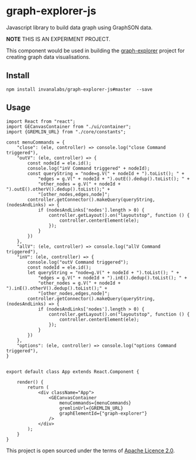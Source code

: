 # graph-explorer-js

Javascript library to build data graph using GraphSON data.

**NOTE** THIS IS AN EXPERIMENT PROJECT.


This component would be used in building the [graph-explorer](https://github.com/invanalabs/graph-explorer)
 project for creating graph data visualisations.

## Install 
```shell script
npm install invanalabs/graph-explorer-js#master  --save 
```

## Usage
```ecmascript 6
import React from "react";
import GECanvasContainer from "./ui/container";
import {GREMLIN_URL} from "./core/constants";

const menuCommands = {
    "close": (ele, controller) => console.log("close Command triggered"),
    "outV": (ele, controller) => {
        const nodeId = ele.id();
        console.log("inV Command triggered" + nodeId);
        const queryString = "node=g.V(" + nodeId + ").toList(); " +
            "edges = g.V(" + nodeId + ").outE().dedup().toList(); " +
            "other_nodes = g.V(" + nodeId + ").outE().otherV().dedup().toList();" +
            "[other_nodes,edges,node]";
        controller.getConnector().makeQuery(queryString, (nodesAndLinks) => {
            if (nodesAndLinks['nodes'].length > 0) {
                controller.getLayout().on("layoutstop", function () {
                    controller.centerElement(ele);
                });
            }
        })
    },
    "allV": (ele, controller) => console.log("allV Command triggered"),
    "inV": (ele, controller) => {
        console.log("outV Command triggered");
        const nodeId = ele.id();
        let queryString = "node=g.V(" + nodeId + ").toList(); " +
            "edges = g.V(" + nodeId + ").inE().dedup().toList(); " +
            "other_nodes = g.V(" + nodeId + ").inE().otherV().dedup().toList();" +
            "[other_nodes,edges,node]";
        controller.getConnector().makeQuery(queryString, (nodesAndLinks) => {
            if (nodesAndLinks['nodes'].length > 0) {
                controller.getLayout().on("layoutstop", function () {
                    controller.centerElement(ele);
                });
            }
        })
    },
    "options": (ele, controller) => console.log("options Command triggered"),
}


export default class App extends React.Component {

    render() {
        return (
            <div className="App">
                <GECanvasContainer
                    menuCommands={menuCommands}
                    gremlinUrl={GREMLIN_URL}
                    graphElementId={"graph-explorer"}
                />
            </div>
        );
    }
}
```

This project is open sourced under the terms of [Apache Licence 2.0](./LICENSE). 
